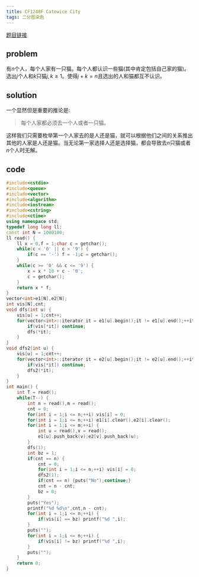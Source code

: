 ```yaml
---
title: CF1248F Catowice City
tags: 二分图染色
---
```


[题目链接](http://codeforces.com/contest/1248/problem/F)

## problem

有$n$个人，每个人家有一只猫。每个人都认识一些猫(其中肯定包括自己家的猫)。选出$j$个人和$k$只猫$j,k\ge 1$。使得$j+k=n$且选出的人和猫都互不认识。

## solution

一个显然但是重要的推论是:

>每个人家都必须去一个人或者一只猫。

这样我们只需要枚举第一个人家去的是人还是猫，就可以根据他们之间的关系推出其他的人家是人还是猫。当无论第一家选择人还是选择猫，都会导致去$n$只猫或者$n$个人时无解。

## code

```cpp
#include<cstdio>
#include<queue>
#include<vector>
#include<algorithm>
#include<iostream>
#include<cstring>
#include<ctime>
using namespace std;
typedef long long ll;
const int N = 1000100;
ll read() {
	ll x = 0,f = 1;char c = getchar();
	while(c < '0' || c > '9') {
		if(c == '-') f = -1;c = getchar();
	}
	while(c >= '0' && c <= '9') {
		x = x * 10 + c - '0';
		c = getchar();
	}
	return x * f;
}
vector<int>e1[N],e2[N];
int vis[N],cnt;
void dfs(int u) {
	vis[u] = 1;cnt++;
	for(vector<int>::iterator it = e1[u].begin();it != e1[u].end();++it) {
		if(vis[*it]) continue;
		dfs(*it);
	}
}
void dfs2(int u) {
	vis[u] = 1;cnt++;
	for(vector<int>::iterator it = e2[u].begin();it != e2[u].end();++it) {
		if(vis[*it]) continue;
		dfs2(*it);
	}
}
int main() {
	int T = read();
	while(T--) {
		int n = read(),m = read();
		cnt = 0;
		for(int i = 1;i <= n;++i) vis[i] = 0;
		for(int i = 1;i <= n;++i) e1[i].clear(),e2[i].clear();
		for(int i = 1;i <= m;++i) {
			int u = read(),v = read();
			e1[u].push_back(v);e2[v].push_back(u);
		}
		dfs(1);
		int bz = 1;
		if(cnt == n) {
			cnt = 0;
			for(int i = 1;i <= n;++i) vis[i] = 0;
			dfs2(1);
			if(cnt == n) {puts("No");continue;}
			cnt = n - cnt;
			bz = 0;
		}
		puts("Yes");
		printf("%d %d\n",cnt,n - cnt);
		for(int i = 1;i <= n;++i) {
			if(vis[i] == bz) printf("%d ",i);
		}
		puts("");
		for(int i = 1;i <= n;++i) {
			if(vis[i] != bz) printf("%d ",i);
		}
		puts("");
	}
	return 0;
}
```